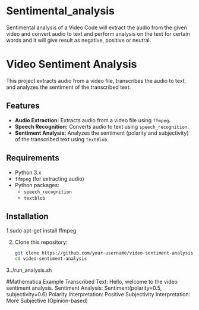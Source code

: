 # Sentimental_analysis
Sentimental analysis of a Video 
Code will extract the audio from the given video and convert audio to text and perform analysis on the text for certain words and it will give result as negative, positive or neutral.

# Video Sentiment Analysis

This project extracts audio from a video file, transcribes the audio to text, and analyzes the sentiment of the transcribed text.

## Features

- **Audio Extraction:** Extracts audio from a video file using `ffmpeg`.
- **Speech Recognition:** Converts audio to text using `speech_recognition`.
- **Sentiment Analysis:** Analyzes the sentiment (polarity and subjectivity) of the transcribed text using `TextBlob`.

## Requirements

- Python 3.x
- `ffmpeg` (for extracting audio)
- Python packages:
  - `speech_recognition`
  - `textblob`

## Installation

1.sudo apt-get install ffmpeg


2. Clone this repository:
   ```bash
   git clone https://github.com/your-username/video-sentiment-analysis.git
   cd video-sentiment-analysis

3../run_analysis.sh

#Mathematica Example
Transcribed Text: Hello, welcome to the video sentiment analysis.
Sentiment Analysis: Sentiment(polarity=0.5, subjectivity=0.6)
Polarity Interpretation: Positive
Subjectivity Interpretation: More Subjective (Opinion-based)
